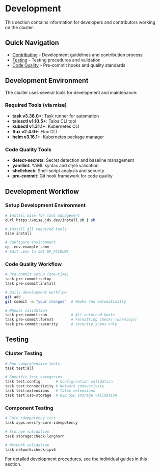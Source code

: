 # Development

This section contains information for developers and contributors working on the cluster.

## Quick Navigation

- [Contributing](contributing.md) - Development guidelines and contribution process
- [Testing](testing.md) - Testing procedures and validation
- [Code Quality](code-quality.md) - Pre-commit hooks and quality standards

## Development Environment

The cluster uses several tools for development and maintenance:

### Required Tools (via mise)

- **task v3.38.0+**: Task runner for automation
- **talosctl v1.10.5+**: Talos CLI tool
- **kubectl v1.31.1+**: Kubernetes CLI
- **flux v2.4.0+**: Flux CLI
- **helm v3.16.1+**: Kubernetes package manager

### Code Quality Tools

- **detect-secrets**: Secret detection and baseline management
- **yamllint**: YAML syntax and style validation
- **shellcheck**: Shell script analysis and security
- **pre-commit**: Git hook framework for code quality

## Development Workflow

### Setup Development Environment

```bash
# Install mise for tool management
curl https://mise.jdx.dev/install.sh | sh

# Install all required tools
mise install

# Configure environment
cp .env.example .env
# Edit .env to set OP_ACCOUNT
```

### Code Quality Workflow

```bash
# Pre-commit setup (one-time)
task pre-commit:setup
task pre-commit:install

# Daily development workflow
git add .
git commit -m "your changes"  # Hooks run automatically

# Manual validation
task pre-commit:run           # All enforced hooks
task pre-commit:format        # Formatting checks (warnings)
task pre-commit:security      # Security scans only
```

## Testing

### Cluster Testing

```bash
# Run comprehensive tests
task test:all

# Specific test categories
task test:config       # Configuration validation
task test:connectivity # Network connectivity
task test:extensions   # Talos extensions
task test:usb-storage  # USB SSD storage validation
```

### Component Testing

```bash
# Core idempotency test
task apps:verify-core-idempotency

# Storage validation
task storage:check-longhorn

# Network validation
task network:check-ipv6
```

For detailed development procedures, see the individual guides in this section.
